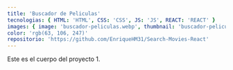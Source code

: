 ```yaml
---
title: 'Buscador de Peliculas'
tecnologias: { HTML: 'HTML', CSS: 'CSS', JS: 'JS', REACT: 'REACT' }
images: { image: 'buscador-peliculas.webp', thumbnail: 'buscador-peliculas-hover.webp', imageTitle: 'buscador-peliculas-title.webp' }
color: 'rgb(63, 106, 247)'
repositorio: 'https://github.com/EnriqueHM31/Search-Movies-React'
---
```


Este es el cuerpo del proyecto 1.
